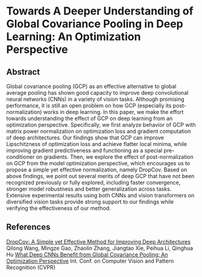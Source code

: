 # Towards A Deeper Understanding of Global Covariance Pooling in Deep Learning: An Optimization Perspective
## Abstract
Global covariance pooling (GCP) as an effective alternative to global average pooling has shown good capacity to improve deep convolutional neural networks (CNNs) in a variety of vision tasks. Although promising performance, it is still an open problem on how GCP (especially its post-normalization) works in deep learning. In this paper, we make the effort towards understanding the effect of GCP on deep learning from an optimization perspective. Specifically, we first analyze behavior of GCP with matrix power normalization on optimization loss and gradient computation of deep architectures. Our findings show that GCP can improve Lipschitzness of optimization loss and achieve flatter local minima, while improving gradient predictiveness and functioning as a special pre-conditioner on gradients. Then, we explore the effect of post-normalization on GCP from the model optimization perspective, which encourages us to propose a simple yet effective normalization, namely DropCov. Based on above findings, we point out several merits of deep GCP that have not been recognized previously or fully explored, including faster convergence, stronger model robustness and better generalization across tasks. Extensive experimental results using both CNNs and vision transformers on diversified vision tasks provide strong support to our findings while verifying the effectiveness of our method.
## References

 [DropCov: A Simple yet Effective Method for Improving Deep Architectures](https://papers.nips.cc/paper_files/paper/2022/hash/d9888cc7baa04c2e44e8115588133515-Abstract-Conference.html)  Qilong Wang, Mingze Gao, Zhaolin Zhang, Jiangtao Xie, Peihua Li, Qinghua Hu
 [What Deep CNNs Benefit from Global Covariance Pooling: An Optimization
Perspective](https://ieeexplore.ieee.org/document/9156637) Int. Conf. on Computer Vision and Pattern Recognition (CVPR)

